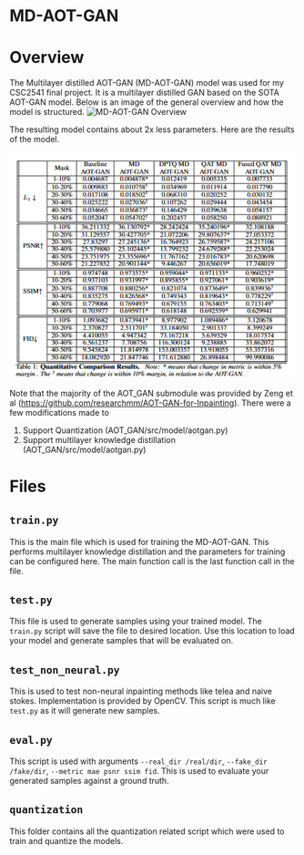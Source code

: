 # MD-AOT-GAN

# Overview
The Multilayer distilled AOT-GAN (MD-AOT-GAN) model was used for my CSC2541 final project. It is a multilayer distilled GAN based on the SOTA AOT-GAN model. Below is an image of the general overview and how the model is structured.
![MD-AOT-GAN Overview](/images/AOT-GAN.png)

The resulting model contains about 2x less parameters. Here are the results of the model.

![Results](/images/Res.PNG)

Note that the majority of the AOT_GAN submodule was provided by Zeng et al (https://github.com/researchmm/AOT-GAN-for-Inpainting). There were a few modifications made to 
1. Support Quantization (AOT_GAN/src/model/aotgan.py)
2. Support multilayer knowledge distillation (AOT_GAN/src/model/aotgan.py)

# Files

## `train.py`
This is the main file which is used for training the MD-AOT-GAN. This performs multilayer knowledge distillation and the parameters for training can be configured here. The main function call is the last function call in the file.

## `test.py`
This file is used to generate samples using your trained model. The `train.py` script will save the file to desired location. Use this location to load your model and generate samples that will be evaluated on.

## `test_non_neural.py`
This is used to test non-neural inpainting methods like telea and naive stokes. Implementation is provided by OpenCV. This script is much like `test.py` as it will generate new samples. 

## `eval.py`
This script is used with arguments `--real_dir /real/dir`, `--fake_dir /fake/dir`, `--metric mae psnr ssim fid`. This is used to evaluate your generated samples against a ground truth.

## `quantization`
This folder contains all the quantization related script which were used to train and quantize the models.